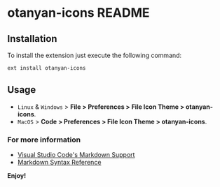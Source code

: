 # otanyan-icons README

## Installation

To install the extension just execute the following command:

```sh
ext install otanyan-icons
```

## Usage
* `Linux` & `Windows` > **File > Preferences > File Icon Theme > otanyan-icons**.
* `MacOS` > **Code > Preferences > File Icon Theme > otanyan-icons**.

### For more information

* [Visual Studio Code's Markdown Support](http://code.visualstudio.com/docs/languages/markdown)
* [Markdown Syntax Reference](https://help.github.com/articles/markdown-basics/)

**Enjoy!**
